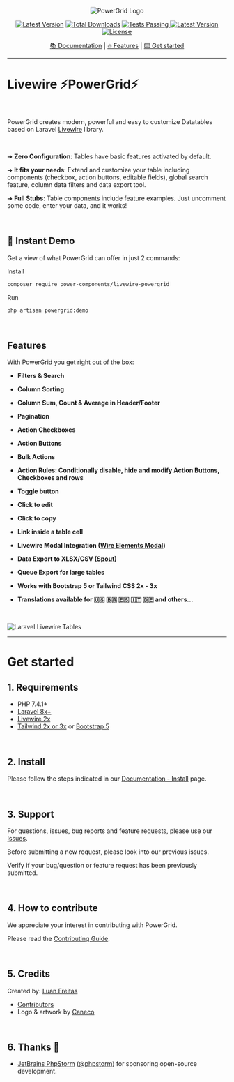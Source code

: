 <div align="center">
	<p><img src="art/header.jpg" alt="PowerGrid Logo"></p>
    <p align="center">
        <a href="https://packagist.org/packages/power-components/livewire-powergrid"><img alt="Latest Version" src="https://img.shields.io/static/v1?label=laravel&message=%E2%89%A58.0&color=0078BE&logo=laravel&style=flat-square"></a>
        <a href="https://packagist.org/packages/power-components/livewire-powergrid"><img alt="Total Downloads" src="https://img.shields.io/packagist/dt/power-components/livewire-powergrid"></a>
        <a href="https://github.com/Power-Components/livewire-powergrid/actions">
            <img alt="Tests Passing" src="https://github.com/Power-Components/livewire-powergrid/workflows/Powergrid%20Tests/badge.svg" />
        </a>
        <a href="https://packagist.org/packages/power-components/livewire-powergrid"><img alt="Latest Version" src="https://img.shields.io/packagist/v/power-components/livewire-powergrid"></a>
        <a href="https://packagist.org/packages/power-components/livewire-powergrid"><img alt="License" src="https://img.shields.io/packagist/l/power-components/livewire-powergrid"></a>
    </p>
    <a href="https://livewire-powergrid.com" target="_blank">📚 Documentation</a> |
    <a href="#features">🔥 Features</a> |
    <a href="#get-started">⌨️ Get started</a>
</div>

------

# Livewire ⚡PowerGrid⚡

<br/>

PowerGrid creates modern, powerful and easy to customize Datatables based on Laravel [Livewire](https://laravel-livewire.com) library.

<br/>

➔  **Zero Configuration**: Tables have basic features activated by default.

➔  **It fits your needs**: Extend and customize your table including components (checkbox, action buttons, editable fields), global search feature, column data filters and data export tool.

➔  **Full Stubs**: Table components include feature examples. Just uncomment some code, enter your data, and it works!


<br/>

## 🚀 Instant Demo

Get a view of what PowerGrid can offer in just 2 commands:

Install

```bash
composer require power-components/livewire-powergrid
```

Run

```bash
php artisan powergrid:demo
```

<br/>

## Features

With PowerGrid you get right out of the box:

- **Filters & Search**

- **Column Sorting**

- **Column Sum, Count & Average in Header/Footer**

- **Pagination**

- **Action Checkboxes**

- **Action Buttons**

- **Bulk Actions**

- **Action Rules: Conditionally disable, hide and modify Action Buttons, Checkboxes and rows**

- **Toggle button**

- **Click to edit**

- **Click to copy**

- **Link inside a table cell**

- **Livewire Modal Integration ([Wire Elements Modal](https://github.com/wire-elements/modal))**

- **Data Export to XLSX/CSV ([Spout](https://github.com/box/spout))**

- **Queue Export for large tables**

- **Works with Bootstrap 5 or Tailwind CSS 2x - 3x**

- **Translations available for 🇺🇸 🇧🇷 🇪🇸 🇮🇹 🇩🇪 and others...**

<br/>

 ![Laravel Livewire Tables](https://github.com/Power-Components/powergrid-doc/blob/main/docs/_media/example.gif?raw=true)

------

# Get started

## 1. Requirements

- PHP 7.4.1+
- [Laravel 8x+](https://laravel.com/docs/9.x/installation)
- [Livewire 2x](https://laravel-livewire.com)
- [Tailwind 2x or 3x](https://tailwindcss.com/docs/guides/laravel) or [Bootstrap 5](https://getbootstrap.com/docs/5.0/getting-started/introduction/)

<br/>

## 2. Install

Please follow the steps indicated in our [Documentation - Install](https://livewire-powergrid.com/#/get-started/install) page.

<br/>

## 3. Support

For questions, issues, bug reports and feature requests, please use our [Issues](https://github.com/Power-Components/livewire-powergrid/issues).

Before submitting a new request, please look into our previous issues.

Verify if your bug/question or feature request has been previously submitted.

<br/>

## 4. How to contribute

We appreciate your interest in contributing with PowerGrid.

Please read the [Contributing Guide](https://github.com/Power-Components/livewire-powergrid/blob/main/CONTRIBUTING.md).

<br/>

## 5. Credits

Created by: [Luan Freitas](https://twitter.com/luanfreitasdev)

- [Contributors](../../contributors)
- Logo & artwork by [Caneco](https://twitter.com/caneco)

<br/>

## 6. Thanks  💓

- [JetBrains PhpStorm](https://www.jetbrains.com/phpstorm/) ([@phpstorm](https://twitter.com/phpstorm)) for sponsoring open-source development.
